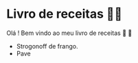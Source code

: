# Livro de receitas :man_cook:

Olá ! Bem vindo ao meu livro de receitas :wave: :wave:

- Strogonoff de frango.
- Pave
